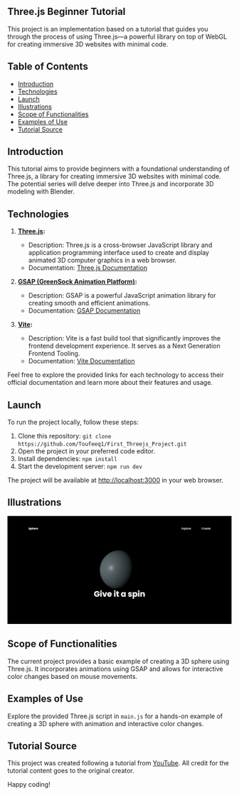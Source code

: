 


## Three.js Beginner Tutorial

This project is an implementation based on a tutorial that guides you through the process of using Three.js—a powerful library on top of WebGL for creating immersive 3D websites with minimal code.

## Table of Contents
* [Introduction](#introduction)
* [Technologies](#technologies)
* [Launch](#launch)
* [Illustrations](#illustrations)
* [Scope of Functionalities](#scope-of-functionalities)
* [Examples of Use](#examples-of-use)
* [Tutorial Source](#tutorial-source)


## Introduction
This tutorial aims to provide beginners with a foundational understanding of Three.js, a library for creating immersive 3D websites with minimal code. The potential series will delve deeper into Three.js and incorporate 3D modeling with Blender.

## Technologies

1. **[Three.js](https://threejs.org/):**
   - Description: Three.js is a cross-browser JavaScript library and application programming interface used to create and display animated 3D computer graphics in a web browser.
   - Documentation: [Three.js Documentation](https://threejs.org/docs/)

2. **[GSAP (GreenSock Animation Platform)](https://greensock.com/gsap/):**
   - Description: GSAP is a powerful JavaScript animation library for creating smooth and efficient animations.
   - Documentation: [GSAP Documentation](https://greensock.com/docs/)

3. **[Vite](https://vitejs.dev/):**
   - Description: Vite is a fast build tool that significantly improves the frontend development experience. It serves as a Next Generation Frontend Tooling.
   - Documentation: [Vite Documentation](https://vitejs.dev/guide/)

Feel free to explore the provided links for each technology to access their official documentation and learn more about their features and usage.

## Launch
To run the project locally, follow these steps:
1. Clone this repository: `git clone https://github.com/Toufeeq1/First_Threejs_Project.git`
2. Open the project in your preferred code editor.
3. Install dependencies: `npm install`
4. Start the development server: `npm run dev`

The project will be available at [http://localhost:3000](http://localhost:3000) in your web browser.

## Illustrations
![Three.js Sphere](./images/screencapture-localhost-5173-2023-11-19-15_30_30.png)

## Scope of Functionalities
The current project provides a basic example of creating a 3D sphere using Three.js. It incorporates animations using GSAP and allows for interactive color changes based on mouse movements.

## Examples of Use
Explore the provided Three.js script in `main.js` for a hands-on example of creating a 3D sphere with animation and interactive color changes.

## Tutorial Source
This project was created following a tutorial from [YouTube](https://youtu.be/_OwJV2xL8M8?si=p8viMKwj5rUvWSRs). All credit for the tutorial content goes to the original creator.

Happy coding!
